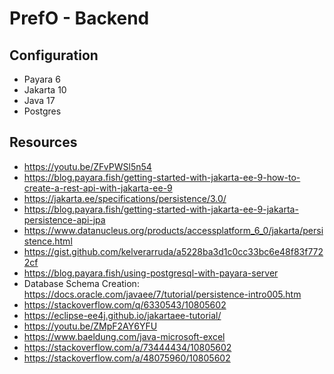 # PrefO - Backend

## Configuration
* Payara 6
* Jakarta 10
* Java 17
* Postgres

## Resources
* https://youtu.be/ZFvPWSl5n54
* https://blog.payara.fish/getting-started-with-jakarta-ee-9-how-to-create-a-rest-api-with-jakarta-ee-9
* https://jakarta.ee/specifications/persistence/3.0/
* https://blog.payara.fish/getting-started-with-jakarta-ee-9-jakarta-persistence-api-jpa
* https://www.datanucleus.org/products/accessplatform_6_0/jakarta/persistence.html
* https://gist.github.com/kelverarruda/a5228ba3d1c0cc33bc6e48f83f7722cf
* https://blog.payara.fish/using-postgresql-with-payara-server
* Database Schema Creation: https://docs.oracle.com/javaee/7/tutorial/persistence-intro005.htm
* https://stackoverflow.com/q/6330543/10805602
* https://eclipse-ee4j.github.io/jakartaee-tutorial/
* https://youtu.be/ZMpF2AY6YFU
* https://www.baeldung.com/java-microsoft-excel
* https://stackoverflow.com/a/73444434/10805602
* https://stackoverflow.com/a/48075960/10805602